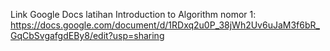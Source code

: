 Link Google Docs latihan Introduction to Algorithm nomor 1:
https://docs.google.com/document/d/1RDxq2u0P_38jWh2Uv6uJaM3f6bR_GqCbSvgafgdEBy8/edit?usp=sharing
